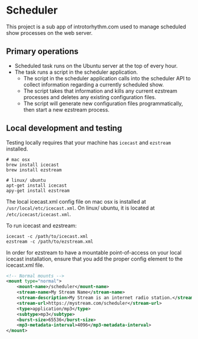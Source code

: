 # Scheduler

This project is a sub app of introtorhythm.com used to manage scheduled show processes on the web server.

## Primary operations

* Scheduled task runs on the Ubuntu server at the top of every hour.
* The task runs a script in the scheduler application.
  * The script in the scheduler application calls into the scheduler API to collect information regarding a currently scheduled show.
  * The script takes that information and kills any current ezstream processes and deletes any existing configuration files.
  * The script will generate new configuration files programmatically, then start a new ezstream process.

## Local development and testing

Testing locally requires that your machine has `icecast` and `ezstream` installed.

```shell
# mac osx
brew install icecast
brew install ezstream

# linux/ ubuntu
apt-get install icecast
apy-get install ezstream
```

The local icecast.xml config file on mac osx is installed at `/usr/local/etc/icecast.xml`. On linux/ ubuntu, it is located at `/etc/icecast/icecast.xml`.

To run icecast and ezstream:
```shell
icecast -c /path/to/icecast.xml
ezstream -c /path/to/ezstream.xml
```

In order for ezstream to have a mountable point-of-access on your local icecast installation, ensure that you add the proper config element to the icecast.xml file.

```xml
<!-- Normal mounts -->
<mount type="normal">
    <mount-name>/scheduler</mount-name>
    <stream-name>My Stream Name</stream-name>
    <stream-description>My Stream is an internet radio station.</stream-description>
    <stream-url>https://mystream.com/scheduler</stream-url>
    <type>application/mp3</type>
    <subtype>mp3</subtype>
    <burst-size>65536</burst-size>
    <mp3-metadata-interval>4096</mp3-metadata-interval>
</mount>
```